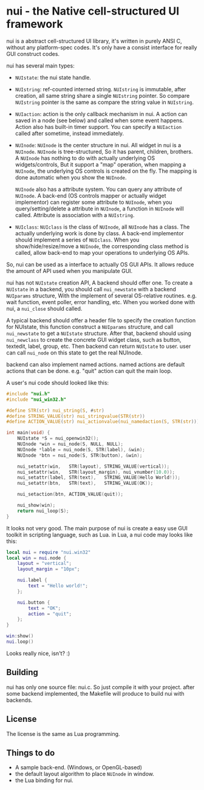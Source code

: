 nui - the Native cell-structured UI framework
=============================================

nui is a abstract cell-structured UI library, it's written in purely ANSI C,
without any platform-spec codes. It's only have a consist interface for really
GUI construct codes. 

nui has several main types: 

  - `NUIstate`: the nui state handle.

  - `NUIstring`: ref-counted interned string. `NUIstring` is immutable, after
    creation, all same string share a single `NUIstring` pointer. So compare
    `NUIstring` pointer is the same as compare the string value in
    `NUIstring`.

  - `NUIaction`: action is the only callback mechanism in nui. A action can
    saved in a node (see below) and called when some event happens. Action
    also has built-in timer support. You can specify a `NUIaction` called
    after sometime, instead immediately.

  - `NUInode`: `NUInode` is the center structure in nui. All widget in nui is
    a `NUInode`. `NUInode` is tree-structured, So it has parent, children,
    brothers. A `NUInode` has nothing to do with actually underlying OS
    widgets/controls, But it support a "map" operation, when mapping a
    `NUInode`, the underlying OS controls is created on the fly. The mapping
    is done automatic when you show the `NUInode`.

    `NUInode` also has a attribute system. You can query any attribute of
    `NUInode`. A back-end (OS controls mapper or actually widget implementor)
    can register some attribute to `NUInode`, when you query/setting/delete a
    attribute in `NUInode`, a function in `NUInode` will called. Attribute is
    association with a `NUIstring`.

  - `NUIclass`: `NUIclass` is the class of `NUInode`, all `NUInode` has a
    class.  The actually underlying work is done by class. A back-end
    implementor should implement a series of `NUIclass`. When you
    show/hide/resize/move a `NUInode`, the corresponding class method is
    called, allow back-end to map your operations to underlying OS APIs.


So, nui can be used as a interface to actually OS GUI APIs. It allows reduce
the amount of API used when you manipulate GUI.

nui has not `NUIstate` creation API, A backend should offer one. To create a
`NUIstate` in a backend, you should call `nui_newstate` with a backend
`NUIparams` structure, With the implement of several OS-relative routines.
e.g.  wait function, event poller, error handling, etc. When you worked done
with nui, a `nui_close` should called.

A typical backend should offer a header file to specify the creation function
for NUIstate, this function construct a `NUIparams` structure, and call
`nui_newstate` to get a `NUIstate` structure. After that, backend should using
`nui_newclass` to create the concrete GUI widget class, such as button,
textedit, label, group, etc. Then backend can return `NUIstate` to user. user
can call `nui_node` on this state to get the real NUInode.

backend can also implement named actions. named actions are default actions
that can be done. e.g. "quit" action can quit the main loop.

A user's nui code should looked like this:

```C
#include "nui.h"
#include "nui_win32.h"

#define STR(str) nui_string(S, #str)
#define STRING_VALUE(str) nui_stringvalue(STR(str))
#define ACTION_VALUE(str) nui_actionvalue(nui_namedaction(S, STR(str)))

int main(void) {
    NUIstate *S = nui_openwin32();
    NUInode *win = nui_node(S, NULL, NULL);
    NUInode *lable = nui_node(S, STR(label), &win);
    NUInode *btn = nui_node(S, STR(button), &win);

    nui_setattr(win,   STR(layout), STRING_VALUE(vertical));
    nui_setattr(win,   STR(layout_margin), nui_vnumber(10.0));
    nui_setattr(label, STR(text),   STRING_VALUE(Hello World!));
    nui_setattr(btn,   STR(text),   STRING_VALUE(OK));

    nui_setaction(btn, ACTION_VALUE(quit));

    nui_show(win);
    return nui_loop(S);
}
```

It looks not very good. The main purpose of nui is create a easy use GUI
toolkit in scripting language, such as Lua. in Lua, a nui code may looks like
this:

```Lua
local nui = require "nui.win32"
local win = nui.node {
    layout = "vertical";
    layout_margin = "10px";

    nui.label {
        text = "Hello world!";
    };

    nui.button {
        text = "OK";
        action = "quit";
    };
}

win:show()
nui.loop()
```

Looks really nice, isn't? :)


Building
--------

nui has only one source file: nui.c. So just compile it with your project.
after some backend implemented, the Makefile will produce to build nui with
backends.


License
-------

The license is the same as Lua programming.


Things to do
------------

- A sample back-end. (Windows, or OpenGL-based)
- the default layout algorithm to place `NUInode` in window.
- the Lua binding for nui.


<!-- vim: set ft=markdown nu et sw=4 : -->
